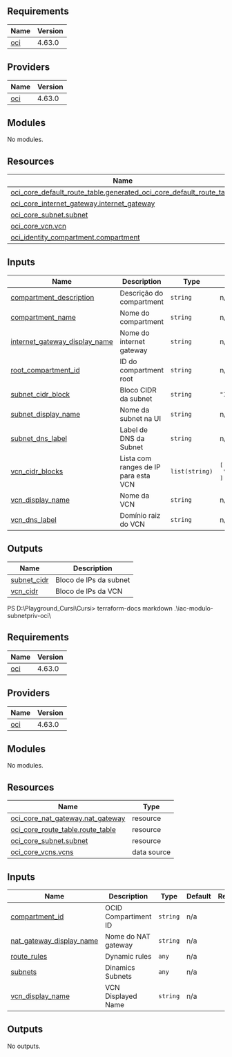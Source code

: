 ## Requirements

| Name | Version |
|------|---------|
| <a name="requirement_oci"></a> [oci](#requirement\_oci) | 4.63.0 |

## Providers

| Name | Version |
|------|---------|
| <a name="provider_oci"></a> [oci](#provider\_oci) | 4.63.0 |

## Modules

No modules.

## Resources

| Name | Type |
|------|------|
| [oci_core_default_route_table.generated_oci_core_default_route_table](https://registry.terraform.io/providers/hashicorp/oci/4.63.0/docs/resources/core_default_route_table) | resource |
| [oci_core_internet_gateway.internet_gateway](https://registry.terraform.io/providers/hashicorp/oci/4.63.0/docs/resources/core_internet_gateway) | resource |
| [oci_core_subnet.subnet](https://registry.terraform.io/providers/hashicorp/oci/4.63.0/docs/resources/core_subnet) | resource |
| [oci_core_vcn.vcn](https://registry.terraform.io/providers/hashicorp/oci/4.63.0/docs/resources/core_vcn) | resource |
| [oci_identity_compartment.compartment](https://registry.terraform.io/providers/hashicorp/oci/4.63.0/docs/resources/identity_compartment) | resource |

## Inputs

| Name | Description | Type | Default | Required |
|------|-------------|------|---------|:--------:|
| <a name="input_compartment_description"></a> [compartment\_description](#input\_compartment\_description) | Descrição do compartment | `string` | n/a | yes |
| <a name="input_compartment_name"></a> [compartment\_name](#input\_compartment\_name) | Nome do compartment | `string` | n/a | yes |
| <a name="input_internet_gateway_display_name"></a> [internet\_gateway\_display\_name](#input\_internet\_gateway\_display\_name) | Nome do internet gateway | `string` | n/a | yes |
| <a name="input_root_compartment_id"></a> [root\_compartment\_id](#input\_root\_compartment\_id) | ID do compartment root | `string` | n/a | yes |
| <a name="input_subnet_cidr_block"></a> [subnet\_cidr\_block](#input\_subnet\_cidr\_block) | Bloco CIDR da subnet | `string` | `"10.0.0.0/24"` | no |
| <a name="input_subnet_display_name"></a> [subnet\_display\_name](#input\_subnet\_display\_name) | Nome da subnet na UI | `string` | n/a | yes |
| <a name="input_subnet_dns_label"></a> [subnet\_dns\_label](#input\_subnet\_dns\_label) | Label de DNS da Subnet | `string` | n/a | yes |
| <a name="input_vcn_cidr_blocks"></a> [vcn\_cidr\_blocks](#input\_vcn\_cidr\_blocks) | Lista com ranges de IP para esta VCN | `list(string)` | <pre>[<br>  "10.0.0.0/16"<br>]</pre> | no |
| <a name="input_vcn_display_name"></a> [vcn\_display\_name](#input\_vcn\_display\_name) | Nome da VCN | `string` | n/a | yes |
| <a name="input_vcn_dns_label"></a> [vcn\_dns\_label](#input\_vcn\_dns\_label) | Domínio raiz do VCN | `string` | n/a | yes |

## Outputs

| Name | Description |
|------|-------------|
| <a name="output_subnet_cidr"></a> [subnet\_cidr](#output\_subnet\_cidr) | Bloco de IPs da subnet |
| <a name="output_vcn_cidr"></a> [vcn\_cidr](#output\_vcn\_cidr) | Bloco de IPs da VCN |
PS D:\Playground_Cursi\Cursi> terraform-docs markdown .\iac-modulo-subnetpriv-oci\
## Requirements

| Name | Version |
|------|---------|
| <a name="requirement_oci"></a> [oci](#requirement\_oci) | 4.63.0 |

## Providers

| Name | Version |
|------|---------|
| <a name="provider_oci"></a> [oci](#provider\_oci) | 4.63.0 |

## Modules

No modules.

## Resources

| Name | Type |
|------|------|
| [oci_core_nat_gateway.nat_gateway](https://registry.terraform.io/providers/hashicorp/oci/4.63.0/docs/resources/core_nat_gateway) | resource |
| [oci_core_route_table.route_table](https://registry.terraform.io/providers/hashicorp/oci/4.63.0/docs/resources/core_route_table) | resource |
| [oci_core_subnet.subnet](https://registry.terraform.io/providers/hashicorp/oci/4.63.0/docs/resources/core_subnet) | resource |
| [oci_core_vcns.vcns](https://registry.terraform.io/providers/hashicorp/oci/4.63.0/docs/data-sources/core_vcns) | data source |

## Inputs

| Name | Description | Type | Default | Required |
|------|-------------|------|---------|:--------:|
| <a name="input_compartment_id"></a> [compartment\_id](#input\_compartment\_id) | OCID Compartiment ID | `string` | n/a | yes |
| <a name="input_nat_gateway_display_name"></a> [nat\_gateway\_display\_name](#input\_nat\_gateway\_display\_name) | Nome do NAT gateway | `string` | n/a | yes |
| <a name="input_route_rules"></a> [route\_rules](#input\_route\_rules) | Dynamic rules | `any` | n/a | yes |
| <a name="input_subnets"></a> [subnets](#input\_subnets) | Dinamics Subnets | `any` | n/a | yes |
| <a name="input_vcn_display_name"></a> [vcn\_display\_name](#input\_vcn\_display\_name) | VCN Displayed Name | `string` | n/a | yes |

## Outputs

No outputs.